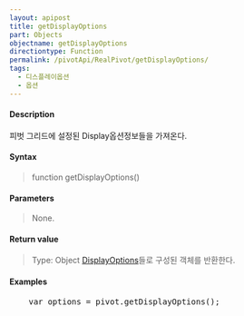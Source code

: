 ```yaml
---
layout: apipost
title: getDisplayOptions
part: Objects
objectname: getDisplayOptions
directiontype: Function
permalink: /pivotApi/RealPivot/getDisplayOptions/
tags:
  - 디스플레이옵션
  - 옵션
---
```



#### Description

 피벗 그리드에 설정된 Display옵션정보들을 가져온다.    

#### Syntax

> function getDisplayOptions()

#### Parameters

> None.

#### Return value

> Type: Object 
> [DisplayOptions](/pivotApi/types/DisplayOptions/)들로 구성된 객체를 반환한다.     

#### Examples 

<pre class="prettyprint">
    var options = pivot.getDisplayOptions();
</pre>

